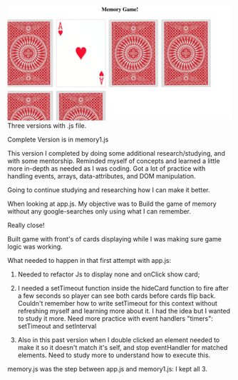 ![Memory Game Screen Shot](images/screenShot.png)
Three versions with .js file. 

Complete Version is in memory1.js 

This version I completed by doing some additional research/studying, and with some mentorship. Reminded myself of concepts and learned a little more in-depth as needed as I was coding. Got a lot of practice with handling events, arrays, data-attributes, and DOM manipulation. 

Going to continue studying and researching how I can make it better. 


When looking at app.js. My objective was to Build the game of memory without any google-searches only using what I can remember. 

 Really close! 

 Built game with front's of cards displaying while I was making sure game logic was working. 

 What needed to happen in that first attempt with app.js: 
  1) Needed to refactor Js to display none and onClick show card;

   2) I needed a setTimeout function inside the hideCard function to fire after a few seconds so player can see both cards before cards flip back. Couldn't remember how to write setTimeout for this context without refreshing myself and learning more about it. I had the idea but I wanted to study it more. Need more practice with event handlers "timers": setTimeout and setInterval 
   
  3) Also in this past version  when I double clicked an element needed to make it so it doesn't match it's self, and stop eventHandler for matched elements. Need to study more to understand how to execute this. 

memory.js was the step between app.js and memory1.js: I kept all 3. 